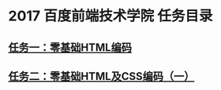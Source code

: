 # 2017 百度前端技术学院 任务目录
## [任务一：零基础HTML编码](https://github.com/UAustin/Baidu-2017IFE/tree/gh-pages/task111)
## [任务二：零基础HTML及CSS编码（一）](https://github.com/UAustin/Baidu-2017IFE/tree/gh-pages/task121)
